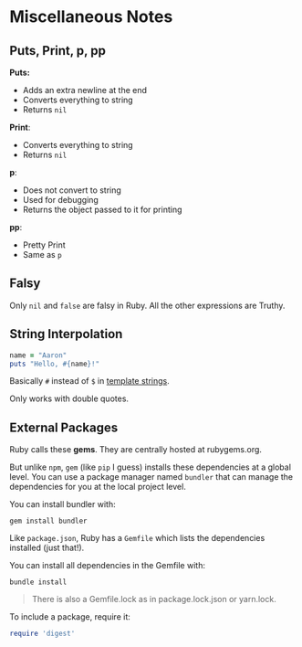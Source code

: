 # Miscellaneous Notes

## Puts, Print, p, pp

**Puts:**
* Adds an extra newline at the end
* Converts everything to string
* Returns `nil`

**Print**:
* Converts everything to string
* Returns `nil`

**p**:
* Does not convert to string
* Used for debugging
* Returns the object passed to it for printing

**pp**:
* Pretty Print
* Same as `p`

## Falsy 

Only `nil` and `false` are falsy in Ruby. All the other expressions are Truthy.

## String Interpolation

```ruby
name = "Aaron"
puts "Hello, #{name}!"
```

Basically `#` instead of `$` in [template strings](https://hacks.mozilla.org/2015/05/es6-in-depth-template-strings-2/).

Only works with double quotes.

## External Packages

Ruby calls these **gems**. They are centrally hosted at rubygems.org. 

But unlike `npm`, `gem` (like `pip` I guess) installs these dependencies at a global level. You can use a package manager named `bundler` that can manage the dependencies for you at the local project level.

You can install bundler with:

```
gem install bundler
```

Like `package.json`, Ruby has a `Gemfile` which lists the dependencies installed (just that!).

You can install all dependencies in the Gemfile with:

```
bundle install
```

> There is also a Gemfile.lock as in package.lock.json or yarn.lock.

To include a package, require it:

```ruby
require 'digest'
```